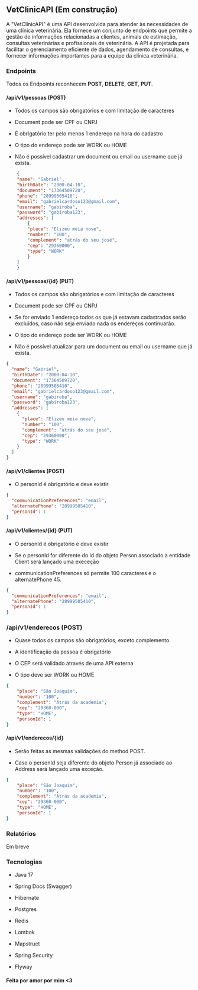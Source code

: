 ## VetClinicAPI (Em construção)

A "VetClinicAPI" é uma API desenvolvida para atender às necessidades de uma clínica veterinária. Ela fornece um conjunto de endpoints que permite a gestão de informações relacionadas a clientes, animais de estimação, consultas veterinárias e profissionais de veterinária. A API é projetada para facilitar o gerenciamento eficiente de dados, agendamento de consultas, e fornecer informações importantes para a equipe da clínica veterinária.

### Endpoints

Todos os Endpoints reconhecem **POST**, **DELETE**, **GET**, **PUT**.

#### /api/v1/pessoas (POST)

- Todos os campos são obrigatórios e com limitação de caracteres

- Document pode ser CPF ou CNPJ

- É obrigatório ter pelo menos 1 endereço na hora do cadastro

- O tipo do endereço pode ser WORK ou HOME

- Não é possível cadastrar um document ou email ou username que já exista.

```json
    {
    "name": "Gabriel",
    "birthDate": "2000-04-10",
    "document": "17364509720",
    "phone": "28999505410",
    "email": "gabrielcardoso123@gmail.com",
    "username": "gabiroba",
    "password": "gabiroba123",
    "addresses": [
        {
        "place": "Elizeu meia nove",
        "number": "100",
        "complement": "atrás do seu josé",
        "cep": "29360000",
        "type": "WORK"
        }
    ]
    }

```

#### /api/v1/pessoas/{id} (PUT)

- Todos os campos são obrigatórios e com limitação de caracteres

- Document pode ser CPF ou CNPJ

- Se for enviado 1 endereço todos os que já estavam cadastrados serão excluídos, caso não seja enviado nada os endereços continuarão.

- O tipo do endereço pode ser WORK ou HOME

- Não é possível atualizar para um document ou email ou username que já exista.

```json
{
  "name": "Gabriel",
  "birthDate": "2000-04-10",
  "document": "17364509720",
  "phone": "28999505410",
  "email": "gabrielcardoso123@gmail.com",
  "username": "gabiroba",
  "password": "gabiroba123",
  "addresses": [
    {
      "place": "Elizeu meia nove",
      "number": "100",
      "complement": "atrás do seu josé",
      "cep": "29360000",
      "type": "WORK"
    }
  ]
}
```

#### /api/v1/clientes (POST)

- O personId é obrigatório e deve existir

```json
{
  "communicationPreferences": "email",
  "alternatePhone": "28999505410",
  "personId": 1
}
```

#### /api/v1/clientes/{id} (PUT)

- O personId é obrigatório e deve existir

- Se o personId for diferente do id do objeto Person associado a entidade Client será lançado uma execeção

- communicationPreferences só permite 100 caracteres e o alternatePhone 45.

```json
{
  "communicationPreferences": "email",
  "alternatePhone": "28999505410",
  "personId": 1
}
```

### /api/v1/enderecos (POST)

- Quase todos os campos são obrigatórios, exceto complemento.

- A identificação da pessoa é obrigatório

- O CEP será validado através de uma API externa

- O tipo deve ser WORK ou HOME

```json
{
    "place": "São Joaquim",
    "number": "100",
    "complement": "Atrás da academia",
    "cep": "29360-000",
    "type": "HOME",
    "personId": 1
}

```

#### /api/v1/enderecos/{id}

- Serão feitas as mesmas validações do method POST.

- Caso o personId seja diferente do objeto Person já associado ao Address será lançado uma exceção.

```json
{
    "place": "São Joaquim",
    "number": "100",
    "complement": "Atrás da academia",
    "cep": "29360-000",
    "type": "HOME",
    "personId": 1
}

```

### Relatórios

Em breve

### Tecnologias

- Java 17

- Spring Docs (Swagger)

- Hibernate

- Postgres

- Redis

- Lombok

- Mapstruct

- Spring Security

- Flyway


#### Feita por amor por mim <3